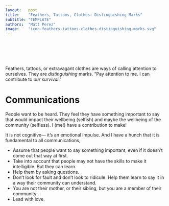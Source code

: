 ```yaml
---
layout:   post
title:    "Feathers, Tattoos, Clothes: Distinguishing Marks"
subtitle: "TEMPLATE"
authors:  "Matt Perez"
image:    "icon-feathers-tattoos-clothes-distinguishing-marks.svg"
---
```


<div style="display:none;">
 <p>Feathers, tattoos, or extravagant clothes are ways of calling attention to ourselves. They are <em>distinguishing</em> marks. &ldquo;Pay attention to me. I can contribute to <em>our survival</em>.&rdquo;</p>
</div>

<h1>&nbsp;</h1>
 <p>Feathers, tattoos, or extravagant clothes are ways of calling attention to ourselves. They are <em>distinguishing</em> marks. &ldquo;Pay attention to me. I can contribute to <em>our survival</em>.&rdquo;</p>
 
<h1>Communications</h1>
 <p>People want to be heard. They feel they have something important to say that would impact their wellbeing (selfish) and maybe the wellbeing of the community (selfless). <span class="_quotespan">I (<span class="_me">me!</span>) have a contribution to make!</span></p>
 <p>It is not cognitive&mdash; it&rsquo;s an emotional impulse. And I have a hunch that it is fundamental to all communications,</p>
  <ul>
   <li>Assume that people want to say something important, even if it doesn&rsquo;t come out that way at first.</li>
   <li>Take into account that people may not have the skills to make it intelligible. But they can learn.</li>
   <li>Help them by asking questions.</li>
   <li>Don&rsquo;t look for fault and don&rsquo;t look to ridicule. Help them learn to say it in a way their community can understand.</li>
   <li>You are not their mother, or their sibling, but you are a member of their community.</li>
   <li>Lead with love.</li>
  </ul>
